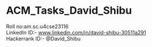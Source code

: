 # ACM_Tasks_David_Shibu
Roll no:am.sc.u4cse23116<br>
LinkedIn ID:- www.linkedin.com/in/david-shibu-30511a291<br>
Hackerrank ID:- @David_Shibu
